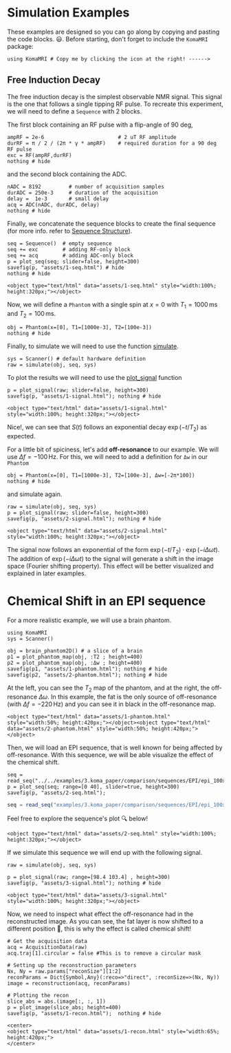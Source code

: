 # Simulation Examples

These examples are designed so you can go along by copying and pasting the code blocks. 😃. Before starting, don't forget to include the `KomaMRI` package:
```@example 1
using KomaMRI # Copy me by clicking the icon at the right! ------>
```

## Free Induction Decay

The free induction decay is the simplest observable NMR signal. This signal is the one that follows a single tipping RF pulse. To recreate this experiment, we will need to define a `Sequence` with 2 blocks. 

The first block containing an RF pulse with a flip-angle of 90 deg, 
```@example 1
ampRF = 2e-6                        # 2 uT RF amplitude
durRF = π / 2 / (2π * γ * ampRF)    # required duration for a 90 deg RF pulse
exc = RF(ampRF,durRF)
nothing # hide
```
and the second block containing the ADC.
```@example 1
nADC = 8192         # number of acquisition samples
durADC = 250e-3     # duration of the acquisition
delay =  1e-3       # small delay
acq = ADC(nADC, durADC, delay)
nothing # hide
```
Finally, we concatenate the sequence blocks to create the final sequence (for more info. refer to [Sequence Structure](useful-information.md#Sequence-Structure)).
```@example 1
seq = Sequence()  # empty sequence
seq += exc        # adding RF-only block
seq += acq        # adding ADC-only block
p = plot_seq(seq; slider=false, height=300)
savefig(p, "assets/1-seq.html") # hide
nothing # hide
```
```@raw html
<object type="text/html" data="assets/1-seq.html" style="width:100%; height:320px;"></object>
```
Now, we will define a `Phantom` with a single spin at $x=0$ with $T_1=1000\,\mathrm{ms}$ and $T_2=100\,\mathrm{ms}$.
```@example 1
obj = Phantom(x=[0], T1=[1000e-3], T2=[100e-3])
nothing # hide
```

Finally, to simulate we will need to use the function [simulate](@ref).
```@example 1
sys = Scanner() # default hardware definition
raw = simulate(obj, seq, sys)
``` 
To plot the results we will need to use the [plot_signal](@ref) function 

```@example 1
p = plot_signal(raw; slider=false, height=300)
savefig(p, "assets/1-signal.html"); nothing # hide
```
```@raw html
<object type="text/html" data="assets/1-signal.html" style="width:100%; height:320px;"></object>
```
Nice!, we can see that $S(t)$ follows an exponential decay $\exp(-t/T_2)$ as expected.

For a little bit of spiciness, let's add **off-resonance** to our example. We will use $\Delta f=-100\,\mathrm{Hz}$. For this, we will need to add a definition for `Δw` in our `Phantom`
```@example 1
obj = Phantom(x=[0], T1=[1000e-3], T2=[100e-3], Δw=[-2π*100])
nothing # hide
```
and simulate again.
```@setup 1
raw = simulate(obj, seq, sys)
p = plot_signal(raw; slider=false, height=300)
savefig(p, "assets/2-signal.html"); nothing # hide
```
```@raw html
<object type="text/html" data="assets/2-signal.html" style="width:100%; height:320px;"></object>
```
The signal now follows an exponential of the form $\exp(-t/T_2)\cdot\exp(-i\Delta\omega t)$. The addition of $\exp(-i\Delta\omega t)$ to the signal will generate a shift in the image space (Fourier shifting property). This effect will be better visualized and explained in later examples.

# Chemical Shift in an EPI sequence

For a more realistic example, we will use a brain phantom. 

```@setup 2
using KomaMRI
sys = Scanner()
```
```@example 2
obj = brain_phantom2D() # a slice of a brain
p1 = plot_phantom_map(obj, :T2 ; height=400)
p2 = plot_phantom_map(obj, :Δw ; height=400)
savefig(p1, "assets/1-phantom.html"); nothing # hide
savefig(p2, "assets/2-phantom.html"); nothing # hide
```
At the left, you can see the $T_2$ map of the phantom, and at the right, the off-resonance $\Delta\omega$. In this example, the fat is the only source of off-resonance (with $\Delta f =  -220\,\mathrm{Hz}$) and you can see it in black in the off-resonance map.
```@raw html
<object type="text/html" data="assets/1-phantom.html" style="width:50%; height:420px;"></object><object type="text/html" data="assets/2-phantom.html" style="width:50%; height:420px;"></object>
```
Then, we will load an EPI sequence, that is well known for being affected by off-resonance. With this sequence, we will be able visualize the effect of the chemical shift.

```@setup 2
seq = read_seq("../../examples/3.koma_paper/comparison/sequences/EPI/epi_100x100_TE100_FOV230.seq")
p = plot_seq(seq; range=[0 40], slider=true, height=300)
savefig(p, "assets/2-seq.html"); 
```
```julia
seq = read_seq("examples/3.koma_paper/comparison/sequences/EPI/epi_100x100_TE100_FOV230.seq")
```
Feel free to explore the sequence's plot 🔍 below!
```@raw html
<object type="text/html" data="assets/2-seq.html" style="width:100%; height:320px;"></object>
```
If we simulate this sequence we will end up with the following signal.
```@example 2
raw = simulate(obj, seq, sys)
```
```@setup 2
p = plot_signal(raw; range=[98.4 103.4] , height=300)
savefig(p, "assets/3-signal.html"); nothing # hide
```
```@raw html
<object type="text/html" data="assets/3-signal.html" style="width:100%; height:320px;"></object>
```
Now, we need to inspect what effect the off-resonance had in the reconstructed image. As you can see, the fat layer is now shifted to a different position 🤯, this is why the effect is called chemical shift!
```@example 2
# Get the acquisition data
acq = AcquisitionData(raw)
acq.traj[1].circular = false #This is to remove a circular mask

# Setting up the reconstruction parameters
Nx, Ny = raw.params["reconSize"][1:2]
reconParams = Dict{Symbol,Any}(:reco=>"direct", :reconSize=>(Nx, Ny))
image = reconstruction(acq, reconParams)

# Plotting the recon
slice_abs = abs.(image[:, :, 1])
p = plot_image(slice_abs; height=400)
savefig(p, "assets/1-recon.html");  nothing # hide
```
```@raw html
<center>
<object type="text/html" data="assets/1-recon.html" style="width:65%; height:420px;">
</center>
```